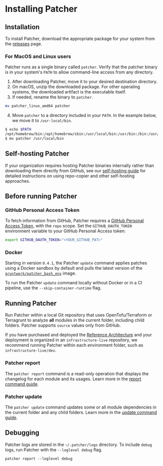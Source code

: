 # Installing Patcher

## Installation

To install Patcher, download the appropriate package for your system from the [releases](https://github.com/gruntwork-io/patcher-cli/releases) page.  

### For MacOS and Linux users  

Patcher runs as a single binary called `patcher`. Verify that the patcher binary is in your system's `PATH` to allow command-line access from any directory.

1. After downloading Patcher, move it to your desired destination directory.  
2. On macOS, unzip the downloaded package. For other operating systems, the downloaded artifact is the executable itself.  
3. If needed, rename the binary to `patcher`. 
```bash
mv patcher_linux_amd64 patcher
```
4. Move `patcher` to a directory included in your `PATH`. In the example below, we move it to `/usr-local/bin`.
```bash
$ echo $PATH
/opt/homebrew/bin:/opt/homebrew/sbin:/usr/local/bin:/usr/bin:/bin:/usr/sbin:/sbin:/usr/local/go/bin:/Library/Apple/usr/bin:/Users/grunty/bin:/Users/grunty/go/bin
$ mv patcher /usr/local/bin
```

## Self-hosting Patcher

If your organization requires hosting Patcher binaries internally rather than downloading them directly from GitHub, see our [self-hosting guide](/2.0/docs/patcher/guides/self-hosting) for detailed instructions on using repo-copier and other self-hosting approaches.

## Before running Patcher

### GitHub Personal Access Token

To fetch information from GitHub, Patcher requires a [GitHub Personal Access Token](https://docs.github.com/en/authentication/keeping-your-account-and-data-secure/creating-a-personal-access-token), with the `repo` scope. Set the
`GITHUB_OAUTH_TOKEN` environment variable to your GitHub Personal Access token:

```bash
export GITHUB_OAUTH_TOKEN="<YOUR_GITHUB_PAT>"
```

### Docker

Starting in version `0.4.1`, the Patcher `update` command applies patches using a Docker sandbox by default and pulls the latest version of the [`gruntwork/patcher_bash_env`](https://hub.docker.com/r/gruntwork/patcher_bash_env) image.

To run the Patcher `update` command locally without Docker or in a CI pipeline, use the `--skip-container-runtime` flag.

## Running Patcher

Run Patcher within a local Git repository that uses OpenTofu/Terraform or Terragrunt to analyze **all** modules in the current folder, including child folders. Patcher supports `source` values only from GitHub.

If you have purchased and deployed the [Reference Architecture](https://gruntwork.io/reference-architecture/) and your deployment is organized in an `infrastructure-live` repository, we recommend running Patcher within each environment folder, such as `infrastructure-live/dev`.


### Patcher report

The `patcher report` command is a read-only operation that displays the changelog for each module and its usages. Learn more in the [report command guide](/2.0/docs/patcher/guides/report).

### Patcher update

The `patcher update` command updates some or all module dependencies in the current folder and any child folders. Learn more in the [update command guide](/2.0/docs/patcher/guides/update).

## Debugging

Patcher logs are stored in the `~/.patcher/logs` directory. To include `debug` logs, run Patcher with the `--loglevel debug` flag.  

```
patcher report --loglevel debug
```
